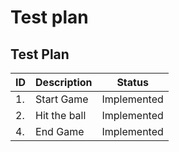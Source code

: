 # Test plan


## Test Plan

| ID | Description | Status |
| --- | --- | --- |
| 1. | Start Game | Implemented |
| 2. | Hit the ball | Implemented |
| 4. | End Game | Implemented |


